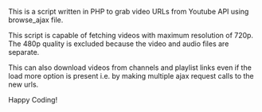 This is a script written in PHP to grab video URLs from Youtube API using browse_ajax file.

This script is capable of fetching videos with maximum resolution of 720p. 
The 480p quality is excluded because the video and audio files are separate.

This can also download videos from channels and playlist links even if the load more option is present 
i.e. by making multiple ajax request calls to the new urls.

Happy Coding!
